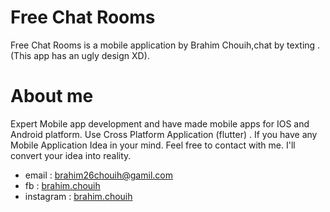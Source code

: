# Free Chat Rooms 
Free Chat Rooms is a mobile application by Brahim Chouih,chat by texting .
(This app has an ugly design XD).

# About me
Expert Mobile app development and have made mobile apps for IOS and Android platform. Use Cross Platform Application (flutter) .
If you have any Mobile Application Idea in your mind.
Feel free to contact with me. I'll convert your idea into reality.
 - email : brahim26chouih@gamil.com
 - fb : [brahim.chouih](https://www.facebook.com/brahim.chouih/)
 - instagram : [brahim.chouih](https://www.instagram.com/brahim.chouih/)
